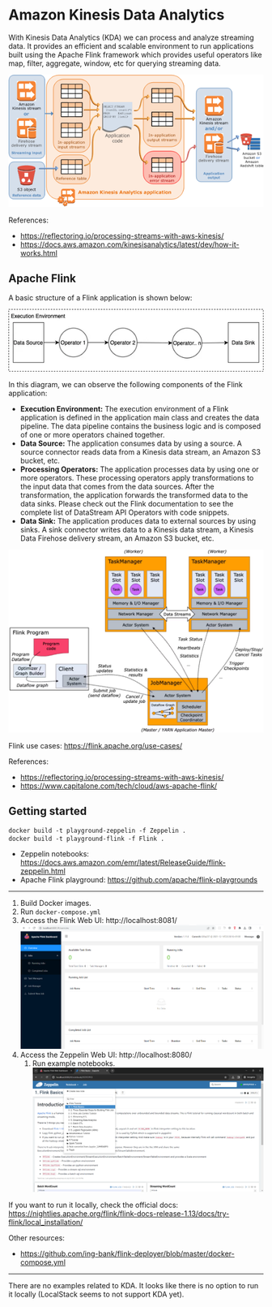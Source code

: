 # Amazon Kinesis Data Analytics

With Kinesis Data Analytics (KDA) we can process and analyze streaming data. 
It provides an efficient and scalable environment to run applications built using the Apache Flink framework 
which provides useful operators like map, filter, aggregate, window, etc for querying streaming data.

![img](../docs/kinesis-app.png)

References:
- https://reflectoring.io/processing-streams-with-aws-kinesis/
- https://docs.aws.amazon.com/kinesisanalytics/latest/dev/how-it-works.html

## Apache Flink

A basic structure of a Flink application is shown below:

![img](../docs/flink-app-structure.png)

In this diagram, we can observe the following components of the Flink application:

- **Execution Environment:** The execution environment of a Flink application is defined in the application main class and creates the data pipeline. The data pipeline contains the business logic and is composed of one or more operators chained together.
- **Data Source:** The application consumes data by using a source. A source connector reads data from a Kinesis data stream, an Amazon S3 bucket, etc.
- **Processing Operators:** The application processes data by using one or more operators. These processing operators apply transformations to the input data that comes from the data sources. After the transformation, the application forwards the transformed data to the data sinks. Please check out the Flink documentation to see the complete list of DataStream API Operators with code snippets.
- **Data Sink:** The application produces data to external sources by using sinks. A sink connector writes data to a Kinesis data stream, a Kinesis Data Firehose delivery stream, an Amazon S3 bucket, etc.

![img](../docs/screenshot3452132.png)

Flink use cases: https://flink.apache.org/use-cases/

References:
- https://reflectoring.io/processing-streams-with-aws-kinesis/
- https://www.capitalone.com/tech/cloud/aws-apache-flink/

## Getting started

```text
docker build -t playground-zeppelin -f Zeppelin .
docker build -t playground-flink -f Flink .
```

- Zeppelin notebooks: https://docs.aws.amazon.com/emr/latest/ReleaseGuide/flink-zeppelin.html
- Apache Flink playground: https://github.com/apache/flink-playgrounds

---

1. Build Docker images.
2. Run `docker-compose.yml`
3. Access the Flink Web UI: http://localhost:8081/
   ![img](../docs/apache-flink-dashboard.png)
4. Access the Zeppelin Web UI: http://localhost:8080/
   1. Run example notebooks.
   ![img](zeppelin-ui.png)


If you want to run it locally, check the official docs: 
https://nightlies.apache.org/flink/flink-docs-release-1.13/docs/try-flink/local_installation/

Other resources:
- https://github.com/ing-bank/flink-deployer/blob/master/docker-compose.yml

---

There are no examples related to KDA. It looks like there is no option to run it locally (LocalStack seems to not support KDA yet).

